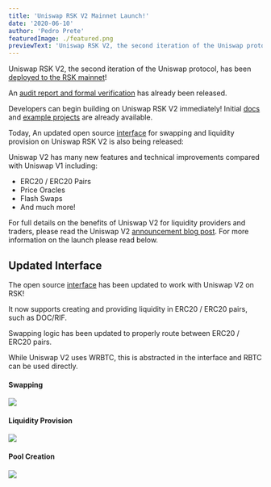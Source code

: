 ```yaml
---
title: 'Uniswap RSK V2 Mainnet Launch!'
date: '2020-06-10'
author: 'Pedro Prete'
featuredImage: ./featured.png
previewText: 'Uniswap RSK V2, the second iteration of the Uniswap protocol has been deployed to the RSK mainnet!'
---
```


Uniswap RSK V2, the second iteration of the Uniswap protocol, has been [deployed to the RSK mainnet](https://explorer.rsk.co/address/0xf55c496bB1058690DB1401c4B9C19f3f44374961?__ctab=Code)!

An [audit report and formal verification](/audit.html) has already been released.

Developers can begin building on Uniswap RSK V2 immediately! Initial [docs](/docs/v2) and [example projects](http://github.com/Think-and-Dev/uniswap-v2-periphery/tree/master/contracts/examples) are already available.

Today, An updated open source [interface](https://app.rskswap.com/) for swapping and liquidity provision on Uniswap RSK V2  is also being released:

Uniswap V2 has many new features and technical improvements compared with Uniswap V1 including:

- ERC20 / ERC20 Pairs
- Price Oracles
- Flash Swaps
- And much more!

For full details on the benefits of Uniswap V2 for liquidity providers and traders, please read the Uniswap V2 [announcement blog post](/blog/uniswap-v2). For more information on the launch please read below.


## Updated Interface

The open source [interface](https://app.rskswap.com/) has been updated to work with Uniswap V2 on RSK!

It now supports creating and providing liquidity in ERC20 / ERC20 pairs, such as DOC/RIF.

Swapping logic has been updated to properly route between ERC20 / ERC20 pairs.

While Uniswap V2 uses WRBTC, this is abstracted in the interface and RBTC can be used directly.

#### Swapping

![](swap.png)

#### Liquidity Provision

![](pool.png)

#### Pool Creation

![](create.png)


<!-- ## All other questions

For all questions, you can join and engage with the community in the [Uniswap Discord](https://discord.gg/XErMcTq). -->
